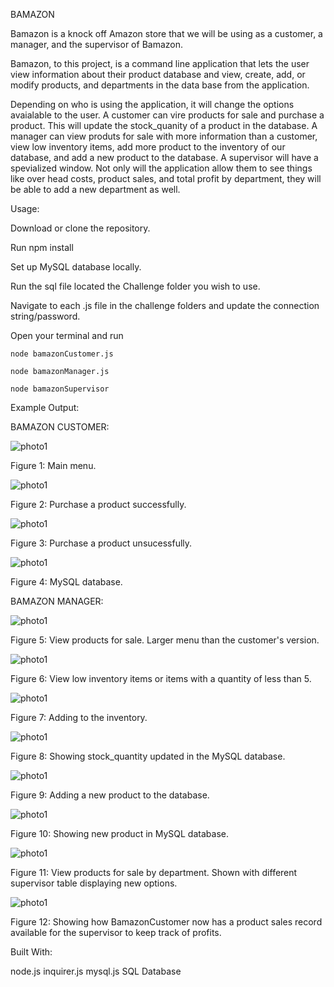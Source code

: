 BAMAZON

Bamazon is a knock off Amazon store that we will be using as a customer, a manager, and the supervisor of Bamazon.

Bamazon, to this project, is a command line application that lets the user view information about their product database and view, create, add, or modify products, and departments in the data base from the application. 

Depending on who is using the application, it will change the options avaialable to the user. A customer can vire products for sale and purchase a product. This will update the stock_quanity of a product in the database. A manager can view produts for sale with more information than a customer, view low inventory items, add more product to the inventory of our database, and add a new product to the database. A supervisor will have a spevialized window. Not only will the application allow them to see things like over head costs, product sales, and total profit by department, they will be able to add a new department as well.

Usage: 

Download or clone the repository.

Run
    npm install

Set up MySQL database locally.

Run the sql file located the Challenge folder you wish to use.

Navigate to each .js file in the challenge folders and update the connection string/password.

Open your terminal and run 

    node bamazonCustomer.js

    node bamazonManager.js

    node bamazonSupervisor

Example Output:

BAMAZON CUSTOMER:

![photo1](/screenshots/1-1.jpeg)

Figure 1: Main menu.

![photo1](/screenshots/1-2.jpeg)

Figure 2: Purchase a product successfully.

![photo1](/screenshots/1-3.jpeg)

Figure 3: Purchase a product unsucessfully.

![photo1](/screenshots/1-4.jpeg)

Figure 4: MySQL database.

BAMAZON MANAGER:

![photo1](/screenshots/2-2.jpeg)

Figure 5: View products for sale. Larger menu than the customer's version.

![photo1](/screenshots/2-3.jpeg)

Figure 6: View low inventory items or items with a quantity of less than 5.

![photo1](/screenshots/2-4.jpeg)

Figure 7: Adding to the inventory.

![photo1](/screenshots/2-5.jpeg)

Figure 8: Showing stock_quantity updated in the MySQL database.

![photo1](/screenshots/2-6.jpeg)

Figure 9: Adding a new product to the database.

![photo1](/screenshots/2-7.jpeg)

Figure 10: Showing new product in MySQL database.

![photo1](/screenshots/3-1.jpeg)

Figure 11: View products for sale by department. Shown with different supervisor table displaying new options.

![photo1](/screenshots/3-2.jpeg)

Figure 12: Showing how BamazonCustomer now has a product sales record available for the supervisor to keep track of profits.



Built With:

node.js
inquirer.js
mysql.js
SQL Database
